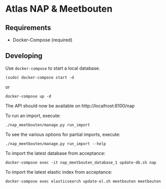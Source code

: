 Atlas NAP & Meetbouten
======================


Requirements
------------

* Docker-Compose (required)


Developing
----------

Use `docker-compose` to start a local database.

	(sudo) docker-compose start -d

or

	docker-compose up -d

The API should now be available on http://localhost:8100/nap

To run an import, execute:

	./nap_meetbouten/manage.py run_import


To see the various options for partial imports, execute:

	./nap_meetbouten/manage.py run_import --help


To import the latest database from acceptance:

	docker-compose exec -it nap_meetbouten_database_1 update-db.sh nap
	
To import the latest elastic index from acceptance:

	docker-compose exec elasticsearch update-el.sh meetbouten meetbouten
	
